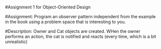#Assignment 1 for Object-Oriented Design

#Assignment: Program an observer pattern independent from the example in the book using a problem space that is interesting to you.

#Description: Owner and Cat objects are created. WHen the owner performs an action, the cat is notified and reacts (every time, which is a bit unrealistic)

